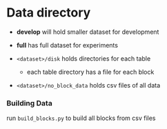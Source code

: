 # Data directory
- **develop** will hold smaller dataset for development
- **full** has full dataset for experiments

- ```<dataset>/disk``` holds directories for each table
  - each table directory has a file for each block
- ```<dataset>/no_block_data``` holds csv files of all data


### Building Data
run ```build_blocks.py``` to build all blocks from csv files
